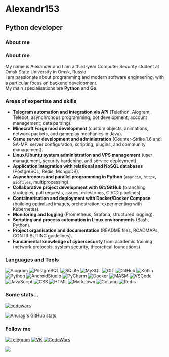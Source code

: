 # Alexandr153

## Python developer

### About me

### About me
My name is Alexander and I am a third-year Computer Security student at Omsk State University in Omsk, Russia.  
I am passionate about programming and modern software engineering, with a particular focus on backend development.  
My main specialisations are **Python** and **Go**.

### Areas of expertise and skills

- **Telegram automation and integration via API** (Telethon, Aiogram, Telebot; asynchronous programming; bot development; account management; data parsing).
- **Minecraft Forge mod development** (custom objects, animations, network packets, and gameplay mechanics in Java).
- **Game server development and administration** (Counter-Strike 1.6 and SA-MP: server configuration, scripting, plugins, and community management).
- **Linux/Ubuntu system administration and VPS management** (user management, security hardening, and service deployment).
- **Application integration with relational and NoSQL databases** (PostgreSQL, Redis, MongoDB).
- **Asynchronous and parallel programming in Python** (`asyncio`, `httpx`, `aiofiles`, multiprocessing).
- **Collaborative project development with Git/GitHub** (branching strategies, pull requests, issues, milestones, CI/CD pipelines).
- **Containerisation and deployment with Docker/Docker Compose** (building optimised images, orchestration, experimenting with Kubernetes).
- **Monitoring and logging** (Prometheus, Grafana, structured logging).
- **Scripting and process automation in Linux environments** (Bash, Python).
- **Project organisation and documentation** (README files, ROADMAPs, CONTRIBUTING guidelines).
- **Fundamental knowledge of cybersecurity** from academic training (network protocols, system security, theoretical foundations).




### Languages and Tools
![Aiogram](https://img.shields.io/badge/-Aiogram-black?style=for-the-badge&logo=telegram)
![PostgreSQL](https://img.shields.io/badge/-PostgreSQL-black?style=for-the-badge&logo=postgresql)
![SQLite](https://img.shields.io/badge/-SQLite-black?style=for-the-badge&logo=Sqlite)
![MySQL](https://img.shields.io/badge/-MySQL-black?style=for-the-badge&logo=mysql)
![GIT](https://img.shields.io/badge/-GIT-black?style=for-the-badge&logo=GIT)
![GitHub](https://img.shields.io/badge/-GitHub-black?style=for-the-badge&logo=github)
![Kotlin](https://img.shields.io/badge/-Kotlin-black?style=for-the-badge&logo=kotlin)
![Python](https://img.shields.io/badge/-Python-black?style=for-the-badge&logo=python)
![AndroidStudio](https://img.shields.io/badge/-Android_Studio-black?style=for-the-badge&logo=androidstudio)
![PyCharm](https://img.shields.io/badge/-PyCharm-black?style=for-the-badge&logo=pycharm)
![Docker](https://img.shields.io/badge/-Docker-black?style=for-the-badge&logo=docker)
![MASM](https://img.shields.io/badge/-Assembler-black?style=for-the-badge&logo=microsoft)
![VSCode](https://img.shields.io/badge/-VScode-black?style=for-the-badge&logo=visualstudio)
![JavaScript](https://img.shields.io/badge/-JavaScript-black?style=for-the-badge&logo=javascript)
![CSS](https://img.shields.io/badge/-CSS-black?style=for-the-badge&logo=)
![HTML](https://img.shields.io/badge/-Html-black?style=for-the-badge&logo=html)
![Markdown](https://img.shields.io/badge/-Markdown-black?style=for-the-badge&logo=markdown)
![GoLang](https://img.shields.io/badge/-Go-black?style=for-the-badge&logo=go)
![Redis](https://img.shields.io/badge/-Redis-black?style=for-the-badge&logo=redis)




### Some stats...
[![codewars](https://www.codewars.com/users/Alexandr153/badges/large)](https://www.codewars.com/users/Alexandr153)   

![Anurag's GitHub stats](https://github-readme-stats.vercel.app/api?username=Alexandr153&show_icons=true&theme=slateorange)



### Follow me

[![Telegram](https://img.shields.io/badge/-Telegram-black?style=for-the-badge&logo=telegram)](https://t.me/Sashkald)
[![VK](https://img.shields.io/badge/-VK-black?style=for-the-badge&logo=vk)](https://vk.com/nirvanainomsk)
[![CodeWars](https://img.shields.io/badge/-CodeWars-black?style=for-the-badge&logo=codewars)](https://www.codewars.com/users/sashok123)


![](https://komarev.com/ghpvc/?username=your-github-Alexandr153)

